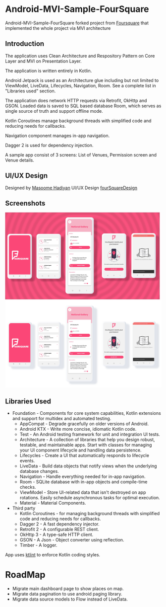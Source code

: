 Android-MVI-Sample-FourSquare
=========================

Android-MVI-Sample-FourSquare forked project from [Foursquare](https://github.com/sepehrs3ep/FourSquare) that implemented the whole project via MVI architecture

Introduction
------------

The application uses Clean Architecture and Respository Pattern on Core Layer and  MVI on Presentation Layer.

The application is written entirely in Kotlin.

Android Jetpack is used as an Architecture glue including but not limited to ViewModel, LiveData,
Lifecycles, Navigation, Room. See a complete list in "Libraries used" section.

The application does network HTTP requests via Retrofit, OkHttp and GSON. Loaded data is saved to
SQL based database Room, which serves as single source of truth and support offline mode.

Kotlin Coroutines manage background threads with simplified code and reducing needs for callbacks.

Navigation component manages in-app navigation.

Dagger 2 is used for dependency injection.

A sample app consist of 3 screens: List of Venues, Permission screen and Venue details.

UI/UX Design
------------
Designed by [Masoome Hadiyan](https://dribbble.com/Masoom_hd)
UI/UX Design [fourSquareDesign](https://dribbble.com/shots/12126567-4Square-Navigation-App?utm_source=Clipboard_Shot&utm_campaign=Masoom_hd&utm_content=4Square%20-%20Navigation%20App&utm_medium=Social_Share)

Screenshots
-----------

![Group1](screenshots/group_1.jpg "Group 1")
![Group2](screenshots/group_2.jpg "Group 2")

Libraries Used
--------------
* Foundation - Components for core system capabilities, Kotlin extensions and support for
  multidex and automated testing.
  * AppCompat - Degrade gracefully on older versions of Android.
  * Android KTX - Write more concise, idiomatic Kotlin code.
  * Test - An Android testing framework for unit and integration UI tests.
  * Architecture - A collection of libraries that help you design robust, testable, and
  maintainable apps. Start with classes for managing your UI component lifecycle and handling data
  persistence.
  * Lifecycles - Create a UI that automatically responds to lifecycle events.
  * LiveData - Build data objects that notify views when the underlying database changes.
  * Navigation - Handle everything needed for in-app navigation.
  * Room - SQLite database with in-app objects and compile-time checks.
  * ViewModel - Store UI-related data that isn't destroyed on app rotations. Easily schedule
     asynchronous tasks for optimal execution.
  * Material - Material Components.
* Third party
  * Kotlin Coroutines - for managing background threads with simplified code
     and reducing needs for callbacks.
  * Dagger 2 - A fast dependency injector.
  * Retrofit 2 - A configurable REST client.
  * OkHttp 3 - A type-safe HTTP client.
  * GSON - A Json - Object converter using reflection.
  * Timber - A logger.

App uses [ktlint](https://ktlint.github.io/) to enforce Kotlin coding styles.

# RoadMap
   * Migrate main dashboard page to show places on map.
   * Migrate data pagination to use android paging library.
   * Migrate data source models to Flow instead of LiveData.